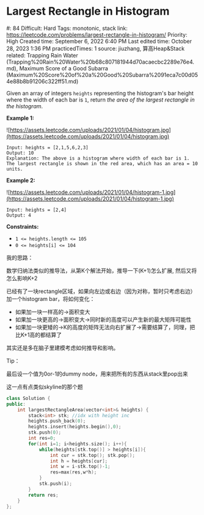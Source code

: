 # Largest Rectangle in Histogram

#: 84
Difficult: Hard
Tags: monotonic, stack
link: https://leetcode.com/problems/largest-rectangle-in-histogram/
Priority: High
Created time: September 6, 2022 6:40 PM
Last edited time: October 28, 2023 1:36 PM
practicedTimes: 1
source: jiuzhang, 算高Heap&Stack
related: Trapping Rain Water (Trapping%20Rain%20Water%20b68c807181944d70acaecbc2289e76e4.md), Maximum Score of a Good Subarra (Maximum%20Score%20of%20a%20Good%20Subarra%2091eca7c00d054e88b8b91206c322ff51.md)

Given an array of integers `heights` representing the histogram's bar height where the width of each bar is `1`, return *the area of the largest rectangle in the histogram*.

**Example 1:**

![https://assets.leetcode.com/uploads/2021/01/04/histogram.jpg](https://assets.leetcode.com/uploads/2021/01/04/histogram.jpg)

```
Input: heights = [2,1,5,6,2,3]
Output: 10
Explanation: The above is a histogram where width of each bar is 1.
The largest rectangle is shown in the red area, which has an area = 10 units.

```

**Example 2:**

![https://assets.leetcode.com/uploads/2021/01/04/histogram-1.jpg](https://assets.leetcode.com/uploads/2021/01/04/histogram-1.jpg)

```
Input: heights = [2,4]
Output: 4

```

**Constraints:**

- `1 <= heights.length <= 105`
- `0 <= heights[i] <= 104`

我的思路：

数学归纳法类似的推导法，从第K个解法开始，推导一下(K+1)怎么扩展, 然后又将怎么影响K+2

已经有了一块rectangle区域，如果向左边或右边（因为对称，暂时只考虑右边）加一个histogram bar，将如何变化：

- 如果加一块一样高的->面积变大
- 如果加一块更高的->面积变大->同时新的高度可以产生新的最大矩阵可能性
- 如果加一块更矮的->K的高度的矩阵无法向右扩展了->需要结算了，同理，把比K+1高的都结算了

其实还是多在脑子里建模考虑如何推导和影响。

Tip：

最后设一个值为0or-1的dummy node，用来把所有的东西从stack里pop出来

这一点有点类似skyline的那个题

```cpp
class Solution {
public:
    int largestRectangleArea(vector<int>& heights) {
        stack<int> stk; //idx with height inc
        heights.push_back(0);
        heights.insert(heights.begin(),0);
        stk.push(0);
        int res=0;
        for(int i=1; i<heights.size(); i++){
            while(heights[stk.top()] > heights[i]){
                int cur = stk.top(); stk.pop();
                int h = heights[cur];
                int w = i-stk.top()-1;
                res=max(res,w*h);
            }
            stk.push(i);
        }
        return res;
    }
};
```
